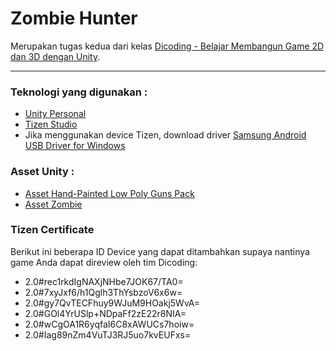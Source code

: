 Zombie Hunter
=============
Merupakan tugas kedua dari kelas [Dicoding - Belajar Membangun Game 2D dan 3D dengan Unity](https://www.dicoding.com/academies/39 "Game dengan Unity").

---

### Teknologi yang digunakan :
* [Unity Personal](https://store.unity.com/download?ref=personal "Download Unity Personal")
* [Tizen Studio](https://developer.tizen.org/development/tizen-studio/download "Download Tizen Studio")
* Jika menggunakan device Tizen, download driver [Samsung Android USB Driver for Windows](http://developer.samsung.com/galaxy/others/android-usb-driver-for-windows "Download driver Samsung")

### Asset Unity :
* [Asset Hand-Painted Low Poly Guns Pack](https://www.assetstore.unity3d.com/en/#!/content/26292 "Download Asset Hand-Painted Low Poly Guns Pack")
* [Asset Zombie](https://www.assetstore.unity3d.com/en/#!/content/30232 "Download Asset Zombie")

### Tizen Certificate
Berikut ini beberapa ID Device yang dapat ditambahkan supaya nantinya game Anda dapat direview oleh tim Dicoding:
* 2.0#rec1rkdIgNAXjNHbe7JOK67/TA0=
* 2.0#7xyJxf6/h1Qglh3ThYsbzoV6x6w=
* 2.0#gy7QvTECFhuy9WJuM9HOakj5WvA=
* 2.0#GOl4YrUSlp+NDpaFf2zE22r8NIA=
* 2.0#wCgOA1R6yqfaI6C8xAWUCs7hoiw=
* 2.0#Iag89nZm4VuTJ3RJ5uo7kvEUFxs=